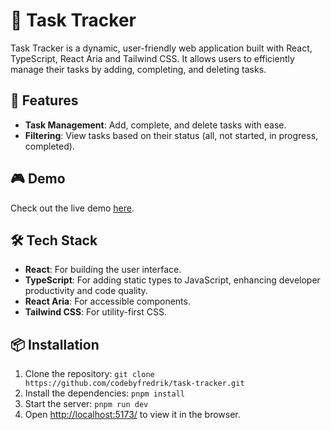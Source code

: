# 📝 Task Tracker

Task Tracker is a dynamic, user-friendly web application built with React, TypeScript, React Aria and Tailwind CSS. It allows users to efficiently manage their tasks by adding, completing, and deleting tasks.

## 🚀 Features

- **Task Management**: Add, complete, and delete tasks with ease.
- **Filtering**: View tasks based on their status (all, not started, in progress, completed).

## 🎮 Demo

Check out the live demo [here](https://task-tracker-6hxbd9bji-codebyfredrik.vercel.app/).

## 🛠️ Tech Stack

- **React**: For building the user interface.
- **TypeScript**: For adding static types to JavaScript, enhancing developer productivity and code quality.
- **React Aria**: For accessible components.
- **Tailwind CSS**: For utility-first CSS.

## 📦 Installation

1. Clone the repository: `git clone https://github.com/codebyfredrik/task-tracker.git`
2. Install the dependencies: `pnpm install`
3. Start the server: `pnpm run dev`
4. Open [http://localhost:5173/](http://localhost:5173/) to view it in the browser.
